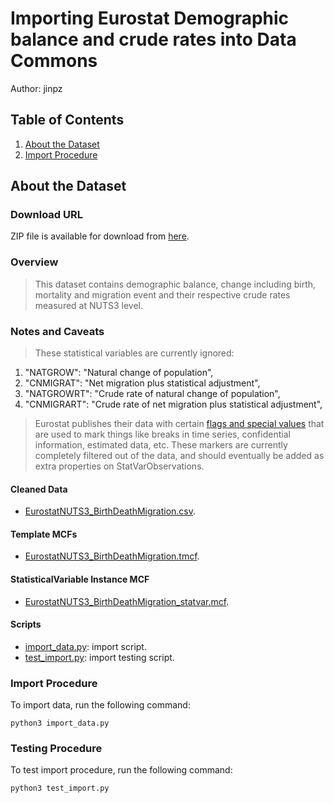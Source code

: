 # Importing Eurostat Demographic balance and crude rates into Data Commons

Author: jinpz

## Table of Contents

1. [About the Dataset](#about-the-dataset)
1. [Import Procedure](#Import-Procedure)

## About the Dataset

### Download URL

ZIP file is available for download from [here](https://ec.europa.eu/eurostat/estat-navtree-portlet-prod/BulkDownloadListing?file=data/demo_r_gind3.tsv.gz).

### Overview

> This dataset contains demographic balance, change including birth, mortality and migration event and their respective crude rates measured at NUTS3 level.

### Notes and Caveats

> These statistical variables are currently ignored:
1. "NATGROW": "Natural change of population",
1. "CNMIGRAT": "Net migration plus statistical adjustment",
1. "NATGROWRT": "Crude rate of natural change of population",
1. "CNMIGRART": "Crude rate of net migration plus statistical adjustment",

> Eurostat publishes their data with certain [flags and special values](https://ec.europa.eu/eurostat/data/database/information) that are used to mark things like breaks in time series, confidential information, estimated data, etc. These markers are currently completely filtered out of the data, and should eventually be added as extra properties on StatVarObservations.

#### Cleaned Data
- [EurostatNUTS3_BirthDeathMigration.csv](EurostatNUTS3_BirthDeathMigration.csv).

#### Template MCFs
- [EurostatNUTS3_BirthDeathMigration.tmcf](EurostatNUTS3_BirthDeathMigration.tmcf).

#### StatisticalVariable Instance MCF
- [EurostatNUTS3_BirthDeathMigration_statvar.mcf](EurostatNUTS3_BirthDeathMigration_statvar.mcf).

#### Scripts
- [import_data.py](import_data.py): import script.
- [test_import.py](test_import.py): import testing script.

### Import Procedure

To import data, run the following command:
```
python3 import_data.py
```

### Testing Procedure

To test import procedure, run the following command:
```
python3 test_import.py
```
